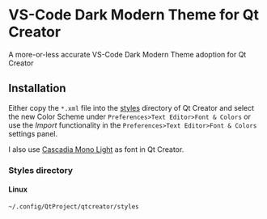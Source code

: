 # VS-Code Dark Modern Theme for Qt Creator

A more-or-less accurate VS-Code Dark Modern Theme adoption for Qt Creator

## Installation

Either copy the `*.xml` file into the [styles](#styles-directory) directory of
Qt Creator and select the new Color Scheme under
`Preferences>Text Editor>Font & Colors` or use the _Import_ functionality in the
`Preferences>Text Editor>Font & Colors` settings panel.

I also use [Cascadia Mono Light](https://github.com/microsoft/cascadia-code)
as font in Qt Creator.

### Styles directory

#### Linux

`~/.config/QtProject/qtcreator/styles`
